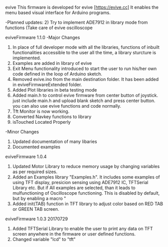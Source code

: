 evive
This firmware is developed for evive [https://evive.cc] It enables the menu based visual interface for Arduino programs.

-Planned updates:
2) Try to implement ADE7912 in library mode from functions (Take care of evive oscilloscope

eviveFirmware 1.1.0
-Major Changes

1) In place of full developer mode with all the libraries, functions of inbuilt functionalities accessible to the user all the time, a library sturcture is implemented.
2) Examples are added in library of evive
3) Exit Menu functionality introduced to start the user to run his/her own code defined in the loop of Arduino sketch.
4) Removed evive.ino from the main destination folder. It has been added in eviveFirmwareExtended folder.
5) Added Plot libraries in beta testing mode
6) Added main.h to control evive firmware from center button of joystick. just include main.h and upload blank sketch and press center button. you can also use evive functions and code normally.
7) Tft Monitor is now working.
8) Converted Navkey functions to library
9) isTouched Located Properly 
 
-Minor Changes
1) Updated documentation of many libaries
2) Documented examples

eviveFirmware 1.0.4
1) Updated Motor Library to reduce memory usage by changing variables as per required sizes.
2) Added an Examples library "Examples.h". It includes some examples of using TFT display, presicion sensing using ADE7912 IC, TFTSerial Library etc. But if All examples are selected, than it leads to mulfunctioning of Oscilloscope functioning.
	This is disabled by default, but by enabling a macro "
3) Added init(TAB) function in TFT library to adjust color based on RED TAB or GREEN TAB screen.

eviveFirmware 1.0.3 20170729
1) Added TFTSerial Library to enable the user to print any data on TFT screen anywhere in the firmware or user defined functions.
2) Changed variable "lcd" to "tft"